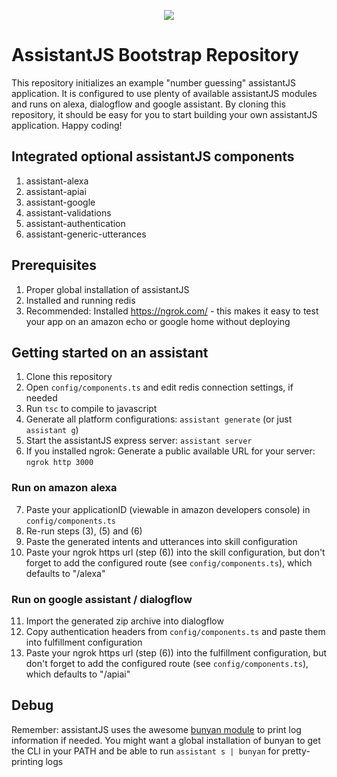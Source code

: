 <p align="center"><img src="http://www.antonius-ostermann.de/assets/images/assistantjs.png"></p>

# AssistantJS Bootstrap Repository
This repository initializes an example "number guessing" assistantJS application. It is configured to use plenty of available assistantJS modules and runs on alexa, dialogflow and google assistant. By cloning this repository, it should be easy for you to start building your own assistantJS application. Happy coding!

## Integrated optional assistantJS components
1. assistant-alexa
2. assistant-apiai
3. assistant-google
4. assistant-validations
5. assistant-authentication
6. assistant-generic-utterances

## Prerequisites
1. Proper global installation of assistantJS
2. Installed and running redis
3. Recommended: Installed https://ngrok.com/ - this makes it easy to test your app on an amazon echo or google home without deploying

## Getting started on an assistant
1. Clone this repository
2. Open `config/components.ts` and edit redis connection settings, if needed
3. Run `tsc` to compile to javascript
4. Generate all platform configurations: `assistant generate` (or just `assistant g`)
5. Start the assistantJS express server: `assistant server`
6. If you installed ngrok: Generate a public available URL for your server: `ngrok http 3000`

### Run on amazon alexa
7. Paste your applicationID (viewable in amazon developers console) in `config/components.ts`
8. Re-run steps (3), (5) and (6)
9. Paste the generated intents and utterances into skill configuration
10. Paste your ngrok https url (step (6)) into the skill configuration, but don't forget to add the configured route (see `config/components.ts`), which defaults to "/alexa"

### Run on google assistant / dialogflow
11. Import the generated zip archive into dialogflow
12. Copy authentication headers from `config/components.ts` and paste them into fulfillment configuration
13. Paste your ngrok https url (step (6)) into the fulfillment configuration, but don't forget to add the configured route (see `config/components.ts`), which defaults to "/apiai"

## Debug
Remember: assistantJS uses the awesome [bunyan module](https://www.npmjs.com/package/bunyan) to print log information if needed. You might want a global installation of bunyan to get the CLI in your PATH and be able to run `assistant s | bunyan` for pretty-printing logs
 